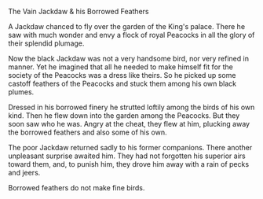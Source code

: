 The Vain Jackdaw & his Borrowed Feathers

A Jackdaw chanced to fly over the garden of the King's palace. There he saw with much wonder and envy a flock of royal Peacocks in all the glory of their splendid plumage.

Now the black Jackdaw was not a very handsome bird, nor very refined in manner. Yet he imagined that all he needed to make himself fit for the society of the Peacocks was a dress like theirs. So he picked up some castoff feathers of the Peacocks and stuck them among his own black plumes.

Dressed in his borrowed finery he strutted loftily among the birds of his own kind. Then he flew down into the garden among the Peacocks. But they soon saw who he was. Angry at the cheat, they flew at him, plucking away the borrowed feathers and also some of his own.

The poor Jackdaw returned sadly to his former companions. There another unpleasant surprise awaited him. They had not forgotten his superior airs toward them, and, to punish him, they drove him away with a rain of pecks and jeers.

Borrowed feathers do not make fine birds.
